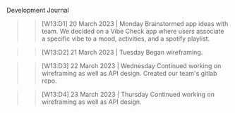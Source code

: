 Development Journal

> > [W13:D1] 20 March 2023 | Monday
> > Brainstormed app ideas with team. We decided on a Vibe Check app where users associate a specific vibe to a mood, activities, and a spotify playlist.

> > [W13:D2] 21 March 2023 | Tuesday
> > Began wireframing.

> > [W13:D3] 22 March 2023 | Wednesday
> > Continued working on wireframing as well as API design. Created our team's gitlab repo.

> > [W13:D4] 23 March 2023 | Thursday
> > Continued working on wireframing as well as API design.
